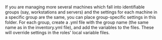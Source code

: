 If you are managing more several machines which fall into identifiable groups (say, workstations and servers) and the settings for each machine in a specific group are the same, you can place group-specific settings in this folder. For each group, create a .yml file with the group name (the same name as in the inventory.yml file), and add the variables to the files. These will override settings in the roles' local variable files.